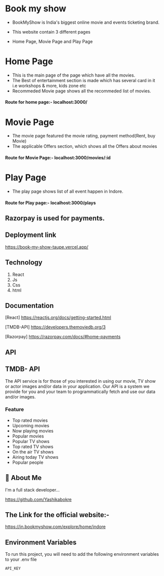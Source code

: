 # Book my show

- BookMyShow is India's biggest online movie and events ticketing brand.

- This website contain 3 different pages
- Home Page, Movie Page and Play Page

# Home Page

- This is the main page of the page which have all the movies.
- The Best of entertainment section is made which has several card in it i.e workshops & more, kids zone etc
- Recommeded Movie page shows all the recommeded list of movies.

#### Route for home page:- localhost:3000/

# Movie Page

- The movie page featured the movie rating, payment method(Rent, buy Movie)
- The applicable Offers section, which shows all the Offers about movies

#### Route for Movie Page:- localhost:3000/movies/:id

# Play Page

- The play page shows list of all event happen in Indore.

#### Route for Play page:- localhost:3000/plays

## Razorpay is used for payments.

## Deployment link

https://book-my-show-taupe.vercel.app/

## Technology

1. React
2. Js
3. Css
4. html

## Documentation

[React]
https://reactjs.org/docs/getting-started.html

[TMDB-API]
https://developers.themoviedb.org/3

[Razorpay]
https://razorpay.com/docs/#home-payments

## API

## TMDB- API

The API service is for those of you interested in using our movie, TV show or actor images and/or data in your application. Our API is a system we provide for you and your team to programmatically fetch and use our data and/or images.

### Feature

- Top rated movies
- Upcoming movies
- Now playing movies
- Popular movies
- Popular TV shows
- Top rated TV shows
- On the air TV shows
- Airing today TV shows
- Popular people

## 🚀 About Me

I'm a full stack developer...

https://github.com/Yashikabokre

## The Link for the official website:-

https://in.bookmyshow.com/explore/home/indore

## Environment Variables

To run this project, you will need to add the following environment variables to your .env file

`API_KEY`

